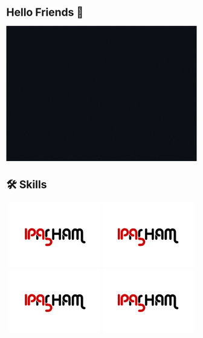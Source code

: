 # Hello Friends 👋

<p align="center">
  <img src="https://github.com/Mohammadflht/Mohammadflht/blob/master/Blush%20Botanical%20Aesthetic%20Gift%20Card%20Voucher.gif"></img>
</p>

# 🛠 Skills
<p align="center">
    <img src="https://github.com/1995parham/1995parham/raw/main/logo-lg.png"></img>
    <img src="https://github.com/1995parham/1995parham/raw/main/logo-lg.png"></img>
    <img src="https://github.com/1995parham/1995parham/raw/main/logo-lg.png"></img>
    <img src="https://github.com/1995parham/1995parham/raw/main/logo-lg.png"></img>

</p>

<!--
**Mohammadflht/Mohammadflht** is a ✨ _special_ ✨ repository because its `README.md` (this file) appears on your GitHub profile.

Here are some ideas to get you started:

- 🔭 I’m currently working on ...
- 🌱 I’m currently learning ...
- 👯 I’m looking to collaborate on ...
- 🤔 I’m looking for help with ...
- 💬 Ask me about ...
- 📫 How to reach me: ...
- 😄 Pronouns: ...
- ⚡ Fun fact: ...
-->
